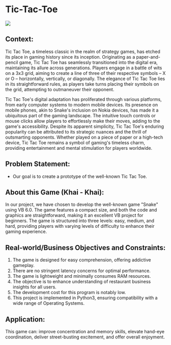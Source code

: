 # Tic-Tac-Toe

![](https://i.imgur.com/d3mUt7q.png)

## Context:

Tic Tac Toe, a timeless classic in the realm of strategy games, has etched its place in gaming history since its inception. Originating as a paper-and-pencil game, Tic Tac Toe has seamlessly transitioned into the digital era, maintaining its allure across generations. Players engage in a battle of wits on a 3x3 grid, aiming to create a line of three of their respective symbols – X or O – horizontally, vertically, or diagonally. The elegance of Tic Tac Toe lies in its straightforward rules, as players take turns placing their symbols on the grid, attempting to outmaneuver their opponent.

Tic Tac Toe's digital adaptation has proliferated through various platforms, from early computer systems to modern mobile devices. Its presence on mobile phones, akin to Snake's inclusion on Nokia devices, has made it a ubiquitous part of the gaming landscape. The intuitive touch controls or mouse clicks allow players to effortlessly make their moves, adding to the game's accessibility. Despite its apparent simplicity, Tic Tac Toe's enduring popularity can be attributed to its strategic nuances and the thrill of outsmarting opponents. Whether played on a piece of paper or a high-tech device, Tic Tac Toe remains a symbol of gaming's timeless charm, providing entertainment and mental stimulation for players worldwide.

## Problem Statement:

 - Our goal is to create a prototype of the well-known Tic Tac Toe.

## About this Game (Khai - Khai):

In our project, we have chosen to develop the well-known game "Snake" using VB 6.0. The game features a compact size, and both the code and graphics are straightforward, making it an excellent VB project for beginners. The game is structured into three levels: easy, medium, and hard, providing players with varying levels of difficulty to enhance their gaming experience.

## Real-world/Business Objectives and Constraints:

1. The game is designed for easy comprehension, offering addictive gameplay.
2. There are no stringent latency concerns for optimal performance.
3. The game is lightweight and minimally consumes RAM resources.
4. The objective is to enhance understanding of restaurant business insights for all users.
5. The development cost for this program is notably low.
6. This project is implemented in Python3, ensuring compatibility with a wide range of Operating Systems.

## Application:

This game can: improve concentration and memory skills, elevate hand-eye coordination, deliver street-busting excitement, and offer overall enjoyment.
